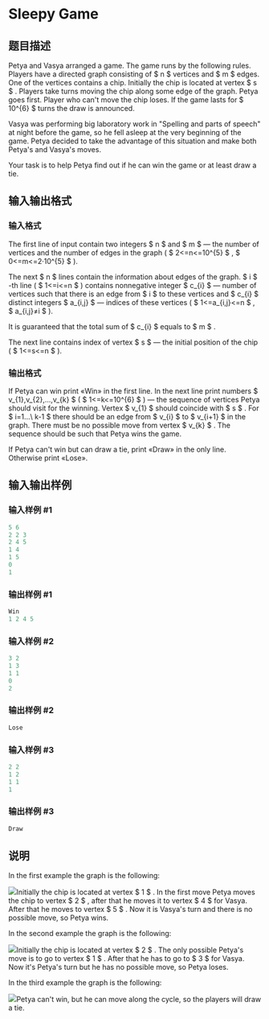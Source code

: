 # Sleepy Game

## 题目描述

Petya and Vasya arranged a game. The game runs by the following rules. Players have a directed graph consisting of $ n $ vertices and $ m $ edges. One of the vertices contains a chip. Initially the chip is located at vertex $ s $ . Players take turns moving the chip along some edge of the graph. Petya goes first. Player who can't move the chip loses. If the game lasts for $ 10^{6} $ turns the draw is announced.

Vasya was performing big laboratory work in "Spelling and parts of speech" at night before the game, so he fell asleep at the very beginning of the game. Petya decided to take the advantage of this situation and make both Petya's and Vasya's moves.

Your task is to help Petya find out if he can win the game or at least draw a tie.

## 输入输出格式

### 输入格式

The first line of input contain two integers $ n $ and $ m $ — the number of vertices and the number of edges in the graph ( $ 2<=n<=10^{5} $ , $ 0<=m<=2·10^{5} $ ).

The next $ n $ lines contain the information about edges of the graph. $ i $ -th line ( $ 1<=i<=n $ ) contains nonnegative integer $ c_{i} $ — number of vertices such that there is an edge from $ i $ to these vertices and $ c_{i} $ distinct integers $ a_{i,j} $ — indices of these vertices ( $ 1<=a_{i,j}<=n $ , $ a_{i,j}≠i $ ).

It is guaranteed that the total sum of $ c_{i} $ equals to $ m $ .

The next line contains index of vertex $ s $ — the initial position of the chip ( $ 1<=s<=n $ ).

### 输出格式

If Petya can win print «Win» in the first line. In the next line print numbers $ v_{1},v_{2},...,v_{k} $ ( $ 1<=k<=10^{6} $ ) — the sequence of vertices Petya should visit for the winning. Vertex $ v_{1} $ should coincide with $ s $ . For $ i=1...\ k-1 $ there should be an edge from $ v_{i} $ to $ v_{i+1} $ in the graph. There must be no possible move from vertex $ v_{k} $ . The sequence should be such that Petya wins the game.

If Petya can't win but can draw a tie, print «Draw» in the only line. Otherwise print «Lose».

## 输入输出样例

### 输入样例 #1

```cpp
5 6
2 2 3
2 4 5
1 4
1 5
0
1

```
### 输出样例 #1

```cpp
Win
1 2 4 5 

```
### 输入样例 #2

```cpp
3 2
1 3
1 1
0
2

```
### 输出样例 #2

```cpp
Lose

```
### 输入样例 #3

```cpp
2 2
1 2
1 1
1

```
### 输出样例 #3

```cpp
Draw

```
## 说明

In the first example the graph is the following:

![](https://cdn.luogu.com.cn/upload/vjudge_pic/CF936B/933142db306dc9f63dae26cdeb8c3bafdfa66ba8.png)Initially the chip is located at vertex $ 1 $ . In the first move Petya moves the chip to vertex $ 2 $ , after that he moves it to vertex $ 4 $ for Vasya. After that he moves to vertex $ 5 $ . Now it is Vasya's turn and there is no possible move, so Petya wins.

In the second example the graph is the following:

![](https://cdn.luogu.com.cn/upload/vjudge_pic/CF936B/8e2fea186d4a4262837a056dce297e786dfbf02f.png)Initially the chip is located at vertex $ 2 $ . The only possible Petya's move is to go to vertex $ 1 $ . After that he has to go to $ 3 $ for Vasya. Now it's Petya's turn but he has no possible move, so Petya loses.

In the third example the graph is the following:

![](https://cdn.luogu.com.cn/upload/vjudge_pic/CF936B/100651d77b5f87ec828b8f8f5fba499fe3f37744.png)Petya can't win, but he can move along the cycle, so the players will draw a tie.

